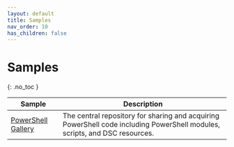 ```yaml
---
layout: default
title: Samples
nav_order: 10
has_children: false
---
```


# Samples
{: .no_toc }



| Sample | Description |
| --- | --- | 
|  [PowerShell Gallery](https://www.powershellgallery.com/) | The central repository for sharing and acquiring PowerShell code including PowerShell modules, scripts, and DSC resources. |




<br/>
